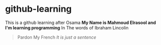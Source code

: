 # github-learning
This is a github learning after Osama
**My Name is Mahmoud Elrasool and I'm learning programming**
In The words of Ibraham Lincolin
 >Pardon My French
_It is just a sentence_
